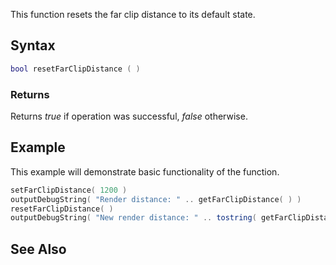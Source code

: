 This function resets the far clip distance to its default state.

Syntax
------

``` lua
bool resetFarClipDistance ( )
```

### Returns

Returns *true* if operation was successful, *false* otherwise.

Example
-------

This example will demonstrate basic functionality of the function.

``` lua
setFarClipDistance( 1200 )
outputDebugString( "Render distance: " .. getFarClipDistance( ) )
resetFarClipDistance( )
outputDebugString( "New render distance: " .. tostring( getFarClipDistance( ) ) )
```

See Also
--------
